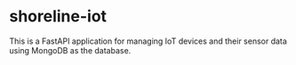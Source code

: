 # shoreline-iot
This is a FastAPI application for managing IoT devices and their sensor data using MongoDB as the database.
